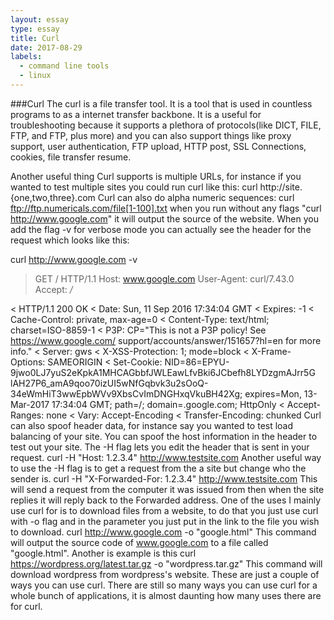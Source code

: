 ```yaml
---
layout: essay
type: essay
title: Curl
date: 2017-08-29
labels:
  - command line tools
  - linux
---
```


###Curl
The curl is a file transfer tool. It is a tool that is used in
countless programs to as a internet transfer backbone. It is a useful
for troubleshooting because it supports a plethora of protocols(like
DICT, FILE, FTP, and FTP, plus more) and you can also support things
like proxy support, user authentication, FTP upload, HTTP post, SSL
Connections, cookies, file transfer resume.

Another useful thing Curl supports is multiple URLs, for instance if
you wanted to test multiple sites you could run curl like this:
curl http://site.{one,two,three}.com
Curl can also do alpha numeric sequences:
curl ftp://ftp.numericals.com/file[1-100].txt
when you run without any flags "curl http://www.google.com" it will
output the source of the website. When you add the flag -v for verbose
mode you can actually see the header for the request which looks like
this:

  curl http://www.google.com -v
  > GET / HTTP/1.1
  > Host: www.google.com
  > User-Agent: curl/7.43.0
  > Accept: */*
  >
  < HTTP/1.1 200 OK
  < Date: Sun, 11 Sep 2016 17:34:04 GMT
  < Expires: -1
  < Cache-Control: private, max-age=0
  < Content-Type: text/html; charset=ISO-8859-1
  < P3P: CP="This is not a P3P policy! See https://www.google.com/
  support/accounts/answer/151657?hl=en for more info."
  < Server: gws
  < X-XSS-Protection: 1; mode=block
  < X-Frame-Options: SAMEORIGIN
  < Set-Cookie:
  NID=86=EPYU-9jwo0LJ7yuS2eKpkA1MHCAGbbfJWLEawLfvBki6JCbefh8LYDzgmAJrr5G
  lAH27P6_amA9qoo70izUI5wNfGqbvk3u2sOoQ-
  34eWmHiT3wwEpbWVv9XbsCvImDNGHxqVkuBH42Xg; expires=Mon, 13-
  Mar-2017 17:34:04 GMT; path=/; domain=.google.com; HttpOnly
  < Accept-Ranges: none
  < Vary: Accept-Encoding
  < Transfer-Encoding: chunked
  Curl can also spoof header data, for instance say you wanted to test
  load balancing of your site. You can spoof the host information in
  the header to test out your site. The -H flag lets you edit the header
  that is sent in your request.
  curl -H "Host: 1.2.3.4" http://www.testsite.com
  Another useful way to use the -H flag is to get a request from the a
  site but change who the sender is.
  curl -H "X-Forwarded-For: 1.2.3.4" http://www.testsite.com
  This will send a request from the computer it was issued from then
  when the site replies it will reply back to the Forwarded address.
  One of the uses I mainly use curl for is to download files from a
  website, to do that you just use curl with -o flag and in the
  parameter you just put in the link to the file you wish to download.
  curl http://www.google.com -o "google.html"
  This command will output the source code of www.google.com to a file
  called "google.html".
  Another is example is this
  curl https://wordpress.org/latest.tar.gz -o "wordpress.tar.gz"
  This command will download wordpress from wordpress's website.
  These are just a couple of ways you can use curl. There are still so
  many ways you can use curl for a whole bunch of applications, it is
  almost daunting how many uses there are for curl.
